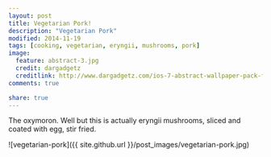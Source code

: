 ```yaml
---
layout: post
title: Vegetarian Pork!
description: "Vegetarian Pork"
modified: 2014-11-19
tags: [cooking, vegetarian, eryngii, mushrooms, pork]
image:
  feature: abstract-3.jpg
  credit: dargadgetz
  creditlink: http://www.dargadgetz.com/ios-7-abstract-wallpaper-pack-for-iphone-5-and-ipod-touch-retina/
comments: true

share: true
---
```


The oxymoron. Well but this is actually eryngii mushrooms, sliced and coated with egg, stir fried.

![vegetarian-pork]({{ site.github.url }}/post_images/vegetarian-pork.jpg)
